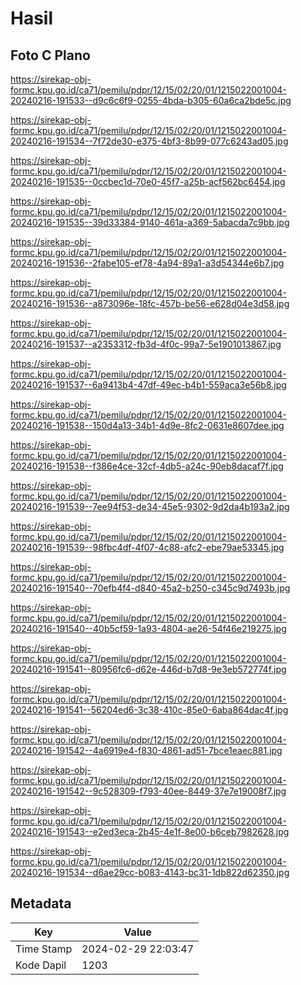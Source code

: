 # Hasil

## Foto C Plano

https://sirekap-obj-formc.kpu.go.id/ca71/pemilu/pdpr/12/15/02/20/01/1215022001004-20240216-191533--d9c6c6f9-0255-4bda-b305-60a6ca2bde5c.jpg

https://sirekap-obj-formc.kpu.go.id/ca71/pemilu/pdpr/12/15/02/20/01/1215022001004-20240216-191534--7f72de30-e375-4bf3-8b99-077c6243ad05.jpg

https://sirekap-obj-formc.kpu.go.id/ca71/pemilu/pdpr/12/15/02/20/01/1215022001004-20240216-191535--0ccbec1d-70e0-45f7-a25b-acf562bc6454.jpg

https://sirekap-obj-formc.kpu.go.id/ca71/pemilu/pdpr/12/15/02/20/01/1215022001004-20240216-191535--39d33384-9140-461a-a369-5abacda7c9bb.jpg

https://sirekap-obj-formc.kpu.go.id/ca71/pemilu/pdpr/12/15/02/20/01/1215022001004-20240216-191536--2fabe105-ef78-4a94-89a1-a3d54344e6b7.jpg

https://sirekap-obj-formc.kpu.go.id/ca71/pemilu/pdpr/12/15/02/20/01/1215022001004-20240216-191536--a873096e-18fc-457b-be56-e628d04e3d58.jpg

https://sirekap-obj-formc.kpu.go.id/ca71/pemilu/pdpr/12/15/02/20/01/1215022001004-20240216-191537--a2353312-fb3d-4f0c-99a7-5e1901013867.jpg

https://sirekap-obj-formc.kpu.go.id/ca71/pemilu/pdpr/12/15/02/20/01/1215022001004-20240216-191537--6a9413b4-47df-49ec-b4b1-559aca3e56b8.jpg

https://sirekap-obj-formc.kpu.go.id/ca71/pemilu/pdpr/12/15/02/20/01/1215022001004-20240216-191538--150d4a13-34b1-4d9e-8fc2-0631e8607dee.jpg

https://sirekap-obj-formc.kpu.go.id/ca71/pemilu/pdpr/12/15/02/20/01/1215022001004-20240216-191538--f386e4ce-32cf-4db5-a24c-90eb8dacaf7f.jpg

https://sirekap-obj-formc.kpu.go.id/ca71/pemilu/pdpr/12/15/02/20/01/1215022001004-20240216-191539--7ee94f53-de34-45e5-9302-9d2da4b193a2.jpg

https://sirekap-obj-formc.kpu.go.id/ca71/pemilu/pdpr/12/15/02/20/01/1215022001004-20240216-191539--98fbc4df-4f07-4c88-afc2-ebe79ae53345.jpg

https://sirekap-obj-formc.kpu.go.id/ca71/pemilu/pdpr/12/15/02/20/01/1215022001004-20240216-191540--70efb4f4-d840-45a2-b250-c345c9d7493b.jpg

https://sirekap-obj-formc.kpu.go.id/ca71/pemilu/pdpr/12/15/02/20/01/1215022001004-20240216-191540--40b5cf59-1a93-4804-ae26-54f46e219275.jpg

https://sirekap-obj-formc.kpu.go.id/ca71/pemilu/pdpr/12/15/02/20/01/1215022001004-20240216-191541--80956fc6-d62e-446d-b7d8-9e3eb572774f.jpg

https://sirekap-obj-formc.kpu.go.id/ca71/pemilu/pdpr/12/15/02/20/01/1215022001004-20240216-191541--56204ed6-3c38-410c-85e0-6aba864dac4f.jpg

https://sirekap-obj-formc.kpu.go.id/ca71/pemilu/pdpr/12/15/02/20/01/1215022001004-20240216-191542--4a6919e4-f830-4861-ad51-7bce1eaec881.jpg

https://sirekap-obj-formc.kpu.go.id/ca71/pemilu/pdpr/12/15/02/20/01/1215022001004-20240216-191542--9c528309-f793-40ee-8449-37e7e19008f7.jpg

https://sirekap-obj-formc.kpu.go.id/ca71/pemilu/pdpr/12/15/02/20/01/1215022001004-20240216-191543--e2ed3eca-2b45-4e1f-8e00-b6ceb7982628.jpg

https://sirekap-obj-formc.kpu.go.id/ca71/pemilu/pdpr/12/15/02/20/01/1215022001004-20240216-191534--d6ae29cc-b083-4143-bc31-1db822d62350.jpg


## Metadata

| Key        | Value               |
| ---------- | ------------------- |
| Time Stamp | 2024-02-29 22:03:47 |
| Kode Dapil | 1203                |



